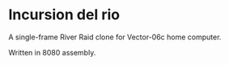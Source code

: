 Incursion del rio
=================

A single-frame River Raid clone for Vector-06c home computer.

Written in 8080 assembly.
